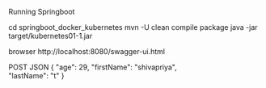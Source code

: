Running Springboot

cd springboot_docker_kubernetes
mvn -U clean compile package
 java -jar target/kubernetes01-1.jar

 browser
 http://localhost:8080/swagger-ui.html

 POST JSON
 {
  "age": 29,
  "firstName": "shivapriya",  
  "lastName": "t"
}